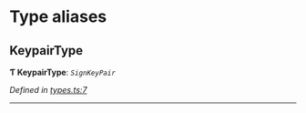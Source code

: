 

# Type aliases

<a id="keypairtype"></a>

##  KeypairType

**Ƭ KeypairType**: *`SignKeyPair`*

*Defined in [types.ts:7](https://github.com/polkadot-js/common/blob/7297e68/packages/util-crypto/src/types.ts#L7)*

___

